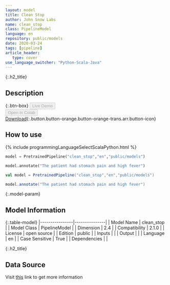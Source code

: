 ```yaml
---
layout: model
title: Clean Stop
author: John Snow Labs
name: clean_stop
class: PipelineModel
language: en
repository: public/models
date: 2020-03-24
tags: [pipeline]
article_header:
   type: cover
use_language_switcher: "Python-Scala-Java"
---
```


{:.h2_title}
## Description 




{:.btn-box}
<button class="button button-orange" disabled>Live Demo</button><br/><button class="button button-orange" disabled>Open in Colab</button><br/>[Download](https://s3.amazonaws.com/auxdata.johnsnowlabs.com/public/models/clean_stop_en_2.1.0_2.4_1585072736217.zip){:.button.button-orange.button-orange-trans.arr.button-icon}<br/>

## How to use 
<div class="tabs-box" markdown="1">

{% include programmingLanguageSelectScalaPython.html %}

```python
model = PretrainedPipeline("clean_stop","en","public/models")

model.annotate("The patient had stomach pain and high fever")
```

```scala
val model = PretrainedPipeline("clean_stop","en","public/models")

model.annotate("The patient had stomach pain and high fever")
```
</div>



{:.model-param}
## Model Information
{:.table-model}
|----------------|---------------|
| Model Name     | clean_stop    |
| Model Class    | PipelineModel |
| Dimension      | 2.4           |
| Compatibility  | 2.1.0         |
| License        | open source   |
| Edition        | public        |
| Inputs         |               |
| Output         |               |
| Language       | en            |
| Case Sensitive | True          |
| Dependencies   |               |




{:.h2_title}
## Data Source
  
Visit [this]() link to get more information

